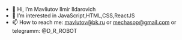 - 👋 Hi, I’m Mavliutov Ilmir Ildarovich 
- 👀 I’m interested in JavaScript,HTML,CSS,ReactJS
- 📫 How to reach me: mavlutov@bk.ru or mechasop@gmail.com or telegramm: @D_R_ROBOT

<!---
root0f/root0f is a ✨ special ✨ repository because its `README.md` (this file) appears on your GitHub profile.
You can click the Preview link to take a look at your changes.
--->
